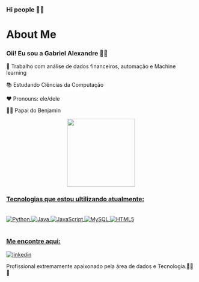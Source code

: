 ### Hi people 👋🏾

# About Me
### Oii! Eu sou a Gabriel Alexandre 💪🏾

💼 Trabalho com análise de dados financeiros, automação e Machine learning 

📚 Estudando Ciências da Computação 

❤️ Pronouns: ele/dele

👶🏾 Papai do Benjamin


<div align="center">
  <a href="https://github.com/GabrielAlexandreSS">
  <img height="180em" src="https://github-readme-stats.vercel.app/api?username=GabrielAlexandreSS&show_icons=true&theme=cobalt&include_all_commits=true&count_private=true"/>
</div>


### Tecnologias que estou ultilizando atualmente:

<div style="display: inline_block"><br/>
    <img align="center" alt="Python" src= https://img.shields.io/badge/Python-3776AB?style=for-the-badge&logo=python&logoColor=white>
    <img align="center" alt="Java" src= https://img.shields.io/badge/Java-ED8B00?style=for-the-badge&logo=openjdk&logoColor=white>
    <img align="center" alt="JavaScript" src= https://img.shields.io/badge/JavaScript-F7DF1E?style=for-the-badge&logo=javascript&logoColor=black>
    <img align="center" alt="MySQL" src=https://img.shields.io/badge/MySQL-00000F?style=for-the-badge&logo=mysql&logoColor=white>
    <img align="center" alt="HTML5" src=https://img.shields.io/badge/HTML5-E34F26?style=for-the-badge&logo=html5&logoColor=white>
</div><br/>


### Me encontre aqui: 

[![linkedin](https://img.shields.io/badge/LinkedIn-0077B5?style=for-the-badge&logo=linkedin&logoColor=white)](https://www.linkedin.com/in/gabrielalexandress/)

Profissional extremamente apaixonado pela área de dados e Tecnologia.💪🏾🚀
